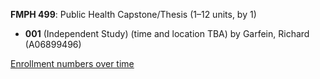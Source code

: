 **FMPH 499**: Public Health Capstone/Thesis (1–12 units, by 1)

- **001** (Independent Study) (time and location TBA) by Garfein, Richard (A06899496)

[Enrollment numbers over time](./FMPH499.tsv)

